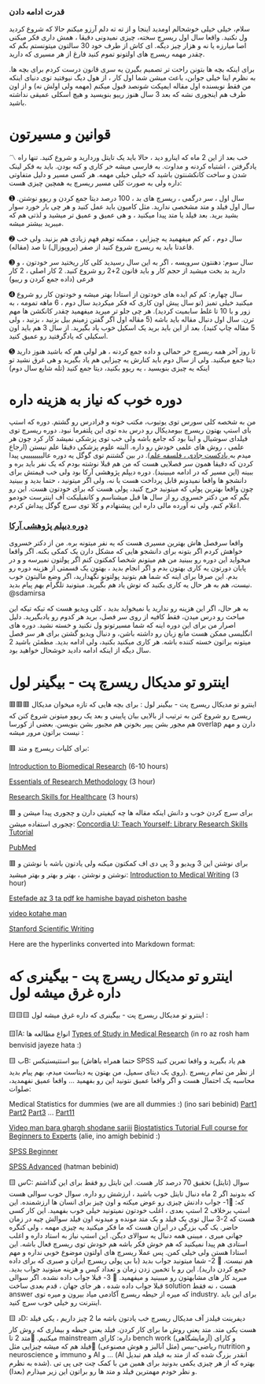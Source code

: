 

### قدرت ادامه دادن
سلام، خیلی خیلی خوشحالم اومدید اینجا و از ته ته دلم آرزو میکنم حالا که شروع کردید ول نکنید. واقعا سال اول ریسرچ سخته، چیزی نمیدونی دقیقا ، همش داری فکر میکنی اصا میارزه یا نه و هزار چیز دیگه. ای کاش از طرف خود 30 سالتون میتونستم بگم که چقدر مهمه ریسرچ های اولتونو تموم کنید فارغ از هر مسیری که دارید. 

برای اینکه بچه ها بتونن راحت تر تصمیم بگیرن یه سری قانون درست کردم برای بچه ها. به نظرم اینا خیلی جوابن، باعث میشن شما اول کار ، از هول دیگ نیوفتید توی دنیای اینکه من فقط نویسنده اول مقاله ایمپکت شونصد قبول میکنم (مهمه ولی اولش نه) و از اون طرف هم اینجوری نشه که بعد 3 سال هنوز رییو بنویسید و هیچ اسکلی عمیقی نداشته باشید. 

# قوانین و مسیرتون
 
〽️ خب بعد از این 2 ماه که اینارو دید ، حالا باید یک تایتل وردارید و شروع کنید. تنها راه یادگرفتن ، اشتباه کردنه و مداوت. به فارسی میشه خر کاری و کنه بودن. باید به فکر لینک شدن و ساخت کانکشنتون باشید که خیلی خیلی مهمه. هر کسی مسیر و دلیل متفاوتی داره ولی به صورت کلی مسیر ریسرچ یه همچین چیزی هست: 

️➊ سال اول ، سر درگمی ، ریسرچ های بد ، 100 درصد دیتا جمع کردن و ریوو نوشتن. سال اول فیلد و متد مشخصی ندارید. مثل کامیون باید عمل کنید و هر چی بار خورد سوار بشید برید. بعد فیلد یا متد پیدا میکنید ، و هی عمیق و عمیق تر میشید و لذتی هم که میبرید بیشتر میشه.

➋ سال دوم ، کم کم میفهمید یه چیزایی ، ممکنه توهم فهم زیادی هم بزنید. ولی خب قاعدتا باید یه ریسرچ شروع کنید از صفر (پروپوزال) تا صد (مقاله).

➌ سال سوم: دهنتون سرویسه ، اگر به این سال رسیدید کلی کار ریختید سر خودتون ، و دارید بد بخت میشید از حجم کار و باید قانون 2+2 رو شروع کنید. 2 کار اصلی ، 2 کار فرعی (داده جمع کردن و رییو)

➍ سال چهارم: کم کم ایده های خودتون از استادا بهتر میشه و خودتون کار رو شروع میکنید خیلی تمیز (تو سال پیش اون کاری که فکر میکردید سال دوم ، 6 ماهه تمومه ، به زور و با 10 تا غلط سابمیت کردید). هر چی جلو تر میرید میفهمید چقدر کانکشن ها مهم ترن. سال اول دنبال مقاله باید باشه (5 مقاله اول اگر گفتن زمینم بیل بزنید ، بزنید ، ولی 5 مقاله چاپ کنید). بعد از این باید برید یک اسکیل خوب یاد بگیرید. از سال 3 هم باید اون اسکیلی که یادگرفتید رو عمیق کنید. 

➎ تا روز آخر همه ریسرچ خر حمالی و داده جمع کردنه ، هر لولی هم که باشید هنوز دارید دیتا جمع میکنید. ولی از سال دوم باید کنارش یه چیزایی هم یاد بگیرید و هی غرق نشید تو اینکه یه چیزی بنویسید ، یه ریوو بکنید، دیتا جمع کنید (تله شایع سال دوم)

# دوره خوب که نیاز به هزینه داره
من به شخصه کلی سورس توی یوتیوب، مکتب خونه و فرادرس رو گشتم. دوره که استپ بای استپ بهتون ریسرچ بیومدیکال رو درس بده توی این پلتفرما نبود. دوره ریسرچ توی فیلدای سوشیال و اینا بود که جامع باشه ولی خب توی پزشکی نمیشد کار کرد چون هر علمی ، روش های علمی خودش رو داره. البته علوم پزشکی دقیقا علم نیستن (ارجاع میدم به[ پادکست جادی ، فلسفه علم](https://jadi.net/2020/01/radiogeek-097-philosophy-of-science/)). در بین گشتنم توی گوگل یه دوره عالییییییییی پیدا کردن که دقیقا همون سر فصلایی هست که من هم قبلا نوشته بودم که یک نفر باید بره و ببینه (این مسیر که در ادامه میبینید). دوره دیپلم پژوهشی آرکا بود ولی خب قیمتش برای دانشجو ها واقعا نمیدونم قابل پرداخت هست یا نه، ولی اگر میتونید ، حتما بدید و ببینید چون واقعا بهترین پولی که میتونید خرج کنید، پولی هست که برای خودتون هست. این رو بگم که من دکتر خسروی رو از سال ها قبل میشناسم و کانفیلیکت آف اینترست خودمو اعلام کنم، ولی نه آورده مالی داره این پیشنهادم و کلا توی سرچ گوگل پیداش کردم. 

### [دوره دیپلم پژوهشی آرکا](https://arkascience.ir/course-tag/%D8%AF%DB%8C%D9%BE%D9%84%D9%85-%D9%BE%DA%98%D9%88%D9%87%D8%B4%DB%8C-%D8%A2%D8%B1%DA%A9%D8%A7/)
واقعا سرفصل هاش بهترین مسیری هست که یه نفر میتونه بره. من از دکتر خسروی خواهش کردم اگر بتونه برای دانشجو هایی که مشکل دارن یک کمکی بکنه. اگر واقعا میخواید این دوره رو ببینید من هم میتونم شخصا کمکتون کنم اگر پولتون نمیرسه و و در پایان دورتون یه کاری بهتون بدم و اگر انجام بدید ، بهتون یک قسمتی از هزینه دوره رو بدم. این صرفا برای اینه که شما هم بتونید پولتونو نگهدارید، اگر وضع مالیتون خوب نیست، هم به هر حال یه کاری بکنید که توش یاد هم بگیرید. میتونید تلگرام بهم پیام بدید. @sdamirsa

به هر حال، اگر این هزینه رو ندارید یا نمیخواید بدید ، کلی ویدیو هست که تیکه تیکه این مباحث رو درس میدن، فقط کافیه از روی سر فصل، برید هر کدوم رو یادبگیرید. دلیل اصرار من برای این دوره اینه که شما مسیرتونو ول نکنید و خسته نشید. دوره های انگلیسی ممکن هست مانع زبان رو داشته باشن، و دنبال ویدیو گشتن برای هر سر فصل میتونه براتون خسته کننده باشه. هر کاری میکنید بکنید، ولی ادامه بدید. مطمئن باشید 2 سال دیگه از اینکه ادامه دادید خوشحال خواهید بود.

#  اینترو تو مدیکال ریسرچ پت - بیگینر لول

🟥🟥🟥 اینترو تو مدیکال ریسرچ پت - بیگینر لول :
برای بچه هایی که تازه میخوان مدیکال ریسرچ رو شروع کنن به ترتیب از بالایی بیان پایینی و بعد یک ریوو میتونن شروع کنن که هم مجور بشن پیپر بخونن هم مجبور بشن بنویسن. بعضی از کورسا overlap دارن و مهم نیست براتون مرور میشه :

🟥 برای کلیات ریسرچ و متد:

[Introduction to Biomedical Research](https://alison.com/course/introduction-to-biomedical-research) (6-10 hours)

[Essentials of Research Methodology](https://alison.com/course/essentials-of-research-methodology) (3 hour)

[Research Skills for Healthcare](https://alison.com/course/research-skills-for-healthcare) (3 hours)

🟥 برای سرچ کردن خوب و دانش اینکه مقاله ها چه کیفیتی دارن و چجوری پیدا میشن و چجوری استفاده میشن:
[Concordia U: Teach Yourself: Library Research Skills Tutorial](https://www.youtube.com/playlist?list=PLZvPUsdgzzodozagouf9bim8xSCc3aCuB)

[PubMed](https://www.youtube.com/playlist?list=PLF2KCgTC6mbQX8Creoyl4jI8q-xeyfcyj)


🟥 برای نوشتن این 3 ویدیو و 3 پی دی اف کمکتون میکنه ولی یادتون باشه با نوشتن و نوشتن و نوشتن ، بهتر و بهتر و بهتر میشید:
[Introduction to Medical Writing](https://alison.com/course/introduction-to-medical-writing) (3 hour)

[Estefade az 3 ta pdf ke hamishe bayad pisheton bashe](https://amirsafavi.com/wp-content/uploads/2022/11/Resources-for-Scientific-Writing.zip)

[video kotahe man](https://www.aparat.com/v/gBkuv)

[Stanford Scientific Writing](https://youtube.com/playlist?list=PLGNyy-rO8GoM7uUxVfYJbccEO8eNFfr1M)


Here are the hyperlinks converted into Markdown format:
#  اینترو تو مدیکال ریسرچ پت - بیگینری که داره غرق میشه لول

🟨🟨🟨 اینترو تو مدیکال ریسرچ پت - بیگینری که داره غرق میشه لول :

🟨آA: انواع مطالعه ها 
[Types of Study in Medical Research](https://www.ncbi.nlm.nih.gov/pmc/articles/PMC2689572/) (in ro az rosh ham benvisid jayeze hata :)

🟨 بB: بیو استتیستیکس (حتما همراه باهاش SPSS هم یاد بگیرید و واقعا تمرین کنید روی یک دیتای سمپل، من بهتون یه دیتاست میدم، بهم پیام بدید). از نظر من تمام ریسرچ محاسبه یک احتمال هست و اگر واقعا عمیق نتونید این رو بفهمید ... واقعا عمیق نفهمدید، صلوات:

Medical Statistics for dummies (we are all dummies :) (ino sari bebinid)
[Part1](https://www.youtube.com/watch?v=Vxv4Cx0Ws8g&list=TLPQMjUwMTIwMjQs4ECCmHOXNw&index=1) [Part2](https://www.youtube.com/watch?v=ZjhjHfHn_eY&list=TLPQMjUwMTIwMjQs4ECCmHOXNw&index=2) [Part3](https://www.youtube.com/watch?v=ItmeUJ5V86U&list=TLPQMjUwMTIwMjQs4ECCmHOXNw&index=3) ... [Part11](https://www.youtube.com/watch?v=2SomTEOXa7Y&list=TLPQMjUwMTIwMjQs4ECCmHOXNw&index=11)

[Video man bara ghargh shodane sariii](https://www.aparat.com/v/IZW18) 
[Biostatistics Tutorial Full course for Beginners to Experts](https://www.youtube.com/watch?v=1Q6_LRZwZrc&t=9165s) (alie, ino amigh bebinid :)

[SPSS Beginner](https://www.youtube.com/watch?v=ZpwZS3XnEZA)

[SPSS Advanced](https://www.youtube.com/watch?v=liO1jMcBLIk) (hatman bebinid)

🟨 سC: سوال (تایتل) تحقیق 70 درصد کار هست. این تایتل رو فقط برای این گذاشتم که بدونید اگر 2 ماه دنبال تایتل خوب باشید ، ارزشش رو داره. سوال خوب سوالی هست که: 
🔸1- جواب دادنش چیزی رو عوض میکنه و اون چیز برای انسان ها ارزشمنده. این استپ برخلاف 2 استپ بعدی ، اغلب خودتون نمیتونید خیلی خوب بفهمید. این کار کسی هست که 2-3 سال توی یک فیلد و یک متد مونده و میدونه اون فیلد سوالش چیه در زمان حاضر. یک گپ بزرگی در ایران هست که ما فکر میکنید یه چیزی مهمه ، ولی کنگره جهانی میری ، میبنی همه دنبال یه سوالای دیگن. این استپ نیاز به استاد داره و اغلب استادی هم پیدا نمیکنید که هم خوش فکر باشه هم خودش توی ریسرچ فعال باشه. این استادا هستن ولی خیلی کمن. پس عملا ریسرچ های اولتون موضوع خوبی نداره و مهم هم نیست.
🔸 2- شما میتونید جواب بدید (با بی پولی ریسرچ ایران و صبری که برای داده جمع کردن دارید). این رو با تخمین زدن زمان و تعداد کیس و هزینه میتونید جواب بدید. میرید کار های مشابهتون رو میبینید و میفهمید.
🔸 3- قبلا جواب داده نشده. اگر سوالی قبلا جواب داده شده ، هر جای جهان ، قدم بعدی ساخت solution هست ، نه فقط answer که میره از حیطه ریسرچ آکادمی میاد بیرون و میره توی industry. برای این باید اینترنت رو خیلی خوب سرچ کنید.

🟨 دD: دیفرینت فیلدز آف مدیکال ریسرچ
خب یادتون باشه ما 2 چیز داریم ، یکی فیلد هست یکی متد. متد یعنی روش ما برای کار کردن. فیلد یعنی حیطه و بیماری که روش کار میکنیم.
🔸متد 2 تا mainstream داره: کارای bench work (آزمایشگاهی) و کارای ریاضی-بیس (مثل آنالیز و هوش مصنوعی)
🔸فیلد هم که میشه چیزایی مثل nutrition و neuroscience و immuno و AI و ... (AI انقدر بزرگ شده که از متد به فیلد هم تبدیل شده به نظرم). بهتره که از هر چیزی یکمی بدونید برای همین من با کمک چت جی پی تی و نظر خودم مهمترین فیلد و متد ها رو براتون این زیر میذارم (بعدا).
